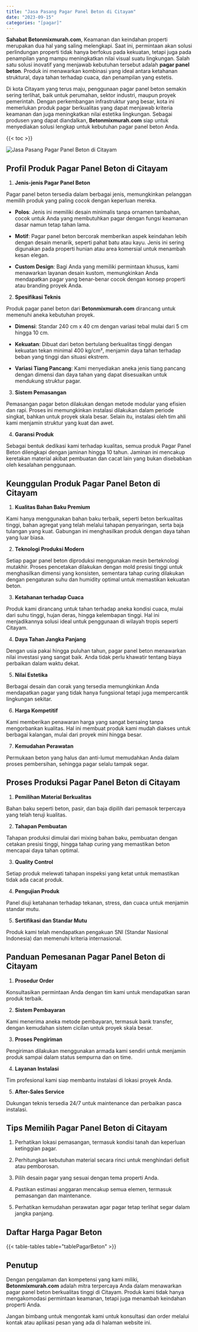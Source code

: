 ```yaml
---
title: "Jasa Pasang Pagar Panel Beton di Citayam"
date: "2023-09-15"
categories: "[pagar]"
---
```


**Sahabat Betonmixmurah.com**, Keamanan dan keindahan properti merupakan dua hal yang saling melengkapi. Saat ini, permintaan akan solusi perlindungan properti tidak hanya berfokus pada kekuatan, tetapi juga pada penampilan yang mampu meningkatkan nilai visual suatu lingkungan. Salah satu solusi inovatif yang menjawab kebutuhan tersebut adalah **pagar panel beton**. Produk ini menawarkan kombinasi yang ideal antara ketahanan struktural, daya tahan terhadap cuaca, dan penampilan yang estetis.  

Di kota Citayam yang terus maju, penggunaan pagar panel beton semakin sering terlihat, baik untuk perumahan, sektor industri, maupun proyek pemerintah. Dengan perkembangan infrastruktur yang besar, kota ini memerlukan produk pagar berkualitas yang dapat menjawab kriteria keamanan dan juga meningkatkan nilai estetika lingkungan. Sebagai produsen yang dapat diandalkan, **Betonmixmurah.com** siap untuk menyediakan solusi lengkap untuk kebutuhan pagar panel beton Anda.

{{< toc >}}

![Jasa Pasang Pagar Panel Beton di Citayam](/images/pagar/pagar-beton-05.jpg)

## Profil Produk Pagar Panel Beton di Citayam

1. **Jenis-jenis Pagar Panel Beton**  

Pagar panel beton tersedia dalam berbagai jenis, memungkinkan pelanggan memilih produk yang paling cocok dengan keperluan mereka.  

- **Polos**: Jenis ini memiliki desain minimalis tanpa ornamen tambahan, cocok untuk Anda yang membutuhkan pagar dengan fungsi keamanan dasar namun tetap tahan lama.  

- **Motif**: Pagar panel beton bercorak memberikan aspek keindahan lebih dengan desain menarik, seperti pahat batu atau kayu. Jenis ini sering digunakan pada properti hunian atau area komersial untuk menambah kesan elegan.  

- **Custom Design**: Bagi Anda yang memiliki permintaan khusus, kami menawarkan layanan desain kustom, memungkinkan Anda mendapatkan pagar yang benar-benar cocok dengan konsep properti atau branding proyek Anda.  

2. **Spesifikasi Teknis**  

Produk pagar panel beton dari **Betonmixmurah.com** dirancang untuk memenuhi aneka kebutuhan proyek.  

- **Dimensi**: Standar 240 cm x 40 cm dengan variasi tebal mulai dari 5 cm hingga 10 cm.  

- **Kekuatan**: Dibuat dari beton bertulang berkualitas tinggi dengan kekuatan tekan minimal 400 kg/cm², menjamin daya tahan terhadap beban yang tinggi dan situasi ekstrem.  

- **Variasi Tiang Pancang**: Kami menyediakan aneka jenis tiang pancang dengan dimensi dan daya tahan yang dapat disesuaikan untuk mendukung struktur pagar.  

3. **Sistem Pemasangan**  

Pemasangan pagar beton dilakukan dengan metode modular yang efisien dan rapi. Proses ini memungkinkan instalasi dilakukan dalam periode singkat, bahkan untuk proyek skala besar. Selain itu, instalasi oleh tim ahli kami menjamin struktur yang kuat dan awet.  

4. **Garansi Produk**  

Sebagai bentuk dedikasi kami terhadap kualitas, semua produk Pagar Panel Beton dilengkapi dengan jaminan hingga 10 tahun. Jaminan ini mencakup keretakan material akibat pembuatan dan cacat lain yang bukan disebabkan oleh kesalahan penggunaan.

## Keunggulan Produk Pagar Panel Beton di Citayam 

1. **Kualitas Bahan Baku Premium**  

Kami hanya menggunakan bahan baku terbaik, seperti beton berkualitas tinggi, bahan agregat yang telah melalui tahapan penyaringan, serta baja tulangan yang kuat. Gabungan ini menghasilkan produk dengan daya tahan yang luar biasa.  

2. **Teknologi Produksi Modern**  

Setiap pagar panel beton diproduksi menggunakan mesin berteknologi mutakhir. Proses pencetakan dilakukan dengan mold presisi tinggi untuk menghasilkan dimensi yang konsisten, sementara tahap curing dilakukan dengan pengaturan suhu dan humidity optimal untuk memastikan kekuatan beton.  

3. **Ketahanan terhadap Cuaca**  

Produk kami dirancang untuk tahan terhadap aneka kondisi cuaca, mulai dari suhu tinggi, hujan deras, hingga kelembapan tinggi. Hal ini menjadikannya solusi ideal untuk penggunaan di wilayah tropis seperti Citayam.  

4. **Daya Tahan Jangka Panjang**  

Dengan usia pakai hingga puluhan tahun, pagar panel beton menawarkan nilai investasi yang sangat baik. Anda tidak perlu khawatir tentang biaya perbaikan dalam waktu dekat.  

5. **Nilai Estetika**  

Berbagai desain dan corak yang tersedia memungkinkan Anda mendapatkan pagar yang tidak hanya fungsional tetapi juga mempercantik lingkungan sekitar.  

6. **Harga Kompetitif**  

Kami memberikan penawaran harga yang sangat bersaing tanpa mengorbankan kualitas. Hal ini membuat produk kami mudah diakses untuk berbagai kalangan, mulai dari proyek mini hingga besar.  

7. **Kemudahan Perawatan**  

Permukaan beton yang halus dan anti-lumut memudahkan Anda dalam proses pembersihan, sehingga pagar selalu tampak segar.

## Proses Produksi Pagar Panel Beton di Citayam

1. **Pemilihan Material Berkualitas**  

Bahan baku seperti beton, pasir, dan baja dipilih dari pemasok terpercaya yang telah teruji kualitas.

2. **Tahapan Pembuatan**  

Tahapan produksi dimulai dari mixing bahan baku, pembuatan dengan cetakan presisi tinggi, hingga tahap curing yang memastikan beton mencapai daya tahan optimal.

3. **Quality Control**  

Setiap produk melewati tahapan inspeksi yang ketat untuk memastikan tidak ada cacat produk.

4. **Pengujian Produk**  

Panel diuji ketahanan terhadap tekanan, stress, dan cuaca untuk menjamin standar mutu.

5. **Sertifikasi dan Standar Mutu**  

Produk kami telah mendapatkan pengakuan SNI (Standar Nasional Indonesia) dan memenuhi kriteria internasional.

## Panduan Pemesanan Pagar Panel Beton di Citayam

1. **Prosedur Order**  

Konsultasikan permintaan Anda dengan tim kami untuk mendapatkan saran produk terbaik.

2. **Sistem Pembayaran**  

Kami menerima aneka metode pembayaran, termasuk bank transfer, dengan kemudahan sistem cicilan untuk proyek skala besar.

3. **Proses Pengiriman**  

Pengiriman dilakukan menggunakan armada kami sendiri untuk menjamin produk sampai dalam status sempurna dan on time.

4. **Layanan Instalasi**  

Tim profesional kami siap membantu instalasi di lokasi proyek Anda.

5. **After-Sales Service**  

Dukungan teknis tersedia 24/7 untuk maintenance dan perbaikan pasca instalasi.

## Tips Memilih Pagar Panel Beton di Citayam

1. Perhatikan lokasi pemasangan, termasuk kondisi tanah dan keperluan ketinggian pagar.  

2. Perhitungkan kebutuhan material secara rinci untuk menghindari defisit atau pemborosan.  

3. Pilih desain pagar yang sesuai dengan tema properti Anda.  

4. Pastikan estimasi anggaran mencakup semua elemen, termasuk pemasangan dan maintenance.  

5. Perhatikan kemudahan perawatan agar pagar tetap terlihat segar dalam jangka panjang.

## Daftar Harga Pagar Beton

{{< table-tables table="tablePagarBeton" >}}

## Penutup

Dengan pengalaman dan kompetensi yang kami miliki, **Betonmixmurah.com** adalah mitra terpercaya Anda dalam menawarkan pagar panel beton berkualitas tinggi di Citayam. Produk kami tidak hanya mengakomodasi permintaan keamanan, tetapi juga menambah keindahan properti Anda.  

Jangan bimbang untuk mengontak kami untuk konsultasi dan order melalui kontak atau aplikasi pesan yang ada di halaman website ini.
